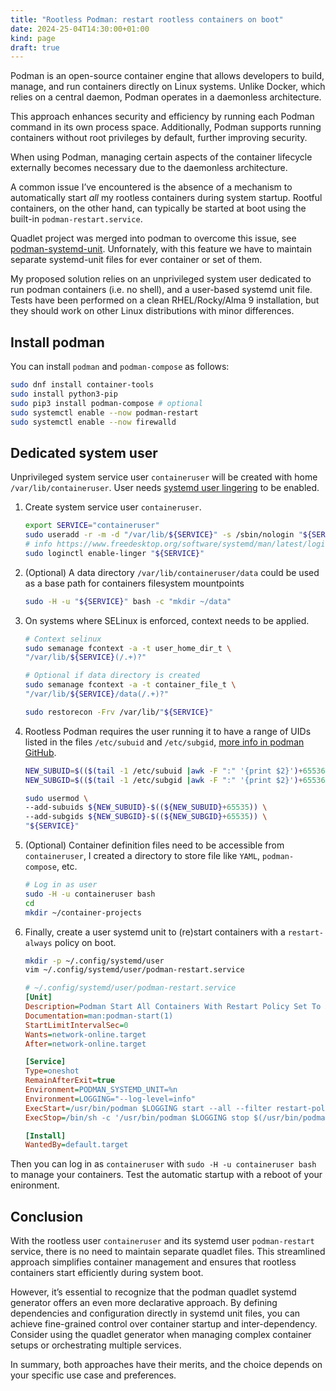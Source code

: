 ```yaml
---
title: "Rootless Podman: restart rootless containers on boot"
date: 2024-25-04T14:30:00+01:00
kind: page
draft: true
---
```


Podman is an open-source container engine that allows developers to build, manage, and run containers directly on Linux systems. Unlike Docker, which relies on a central daemon, Podman operates in a daemonless architecture.

This approach enhances security and efficiency by running each Podman command in its own process space. Additionally, Podman supports running containers without root privileges by default, further improving security.

When using Podman, managing certain aspects of the container lifecycle externally becomes necessary due to the daemonless architecture.

A common issue I’ve encountered is the absence of a mechanism to automatically start _all_ my rootless containers during system startup. Rootful containers, on the other hand, can typically be started at boot using the built-in `podman-restart.service`.

Quadlet project was merged into podman to overcome this issue, see [podman-systemd-unit](https://docs.podman.io/en/latest/markdown/podman-systemd.unit.5.html). Unfornately, with this feature we have to maintain separate systemd-unit files for ever container or set of them.

My proposed solution relies on an unprivileged system user dedicated to run podman containers (i.e. no shell), and a user-based systemd unit file. Tests have been performed on a clean RHEL/Rocky/Alma 9 installation, but they should work on other Linux distributions with minor differences.

## Install podman

You can install `podman` and `podman-compose` as follows:

```Bash
sudo dnf install container-tools
sudo install python3-pip
sudo pip3 install podman-compose # optional
sudo systemctl enable --now podman-restart
sudo systemctl enable --now firewalld
```

## Dedicated system user

Unprivileged system service user `containeruser` will be created with home `/var/lib/containeruser`. User needs [systemd user lingering](https://www.freedesktop.org/software/systemd/man/latest/loginctl.html#enable-linger%20USER%E2%80%A6) to be enabled.

1. Create system service user `containeruser`.

    ```Bash
    export SERVICE="containeruser"
    sudo useradd -r -m -d "/var/lib/${SERVICE}" -s /sbin/nologin "${SERVICE}"
    # info https://www.freedesktop.org/software/systemd/man/latest/loginctl.html#enable-linger%20USER%E2%80%A6
    sudo loginctl enable-linger "${SERVICE}"
    ```

2. (Optional) A data directory `/var/lib/containeruser/data` could be used as a base path for containers filesystem mountpoints

    ```Bash
    sudo -H -u "${SERVICE}" bash -c "mkdir ~/data"
    ```

3. On systems where SELinux is enforced, context needs to be applied.

    ```Bash
    # Context selinux
    sudo semanage fcontext -a -t user_home_dir_t \
    "/var/lib/${SERVICE}(/.+)?"

    # Optional if data directory is created
    sudo semanage fcontext -a -t container_file_t \
    "/var/lib/${SERVICE}/data(/.+)?"
    
    sudo restorecon -Frv /var/lib/"${SERVICE}"
    ```

4. Rootless Podman requires the user running it to have a range of UIDs listed in the files `/etc/subuid` and `/etc/subgid`, [more info in podman GitHub](https://github.com/containers/podman/blob/main/docs/tutorials/rootless_tutorial.md).

    ```Bash
    NEW_SUBUID=$(($(tail -1 /etc/subuid |awk -F ":" '{print $2}')+65536))
    NEW_SUBGID=$(($(tail -1 /etc/subgid |awk -F ":" '{print $2}')+65536))
    
    sudo usermod \
    --add-subuids ${NEW_SUBUID}-$((${NEW_SUBUID}+65535)) \
    --add-subgids ${NEW_SUBGID}-$((${NEW_SUBGID}+65535)) \
    "${SERVICE}"
    ```

5. (Optional) Container definition files need to be accessible from `containeruser`, I created a directory to store file like `YAML`, `podman-compose`, etc.

    ```Bash
    # Log in as user
    sudo -H -u containeruser bash
    cd
    mkdir ~/container-projects
    ```

6. Finally, create a user systemd unit to (re)start containers with a `restart-always` policy on boot.

    ```Bash
    mkdir -p ~/.config/systemd/user
    vim ~/.config/systemd/user/podman-restart.service
    ```

    ```ini
    # ~/.config/systemd/user/podman-restart.service
    [Unit]
    Description=Podman Start All Containers With Restart Policy Set To Always
    Documentation=man:podman-start(1)
    StartLimitIntervalSec=0
    Wants=network-online.target
    After=network-online.target

    [Service]
    Type=oneshot
    RemainAfterExit=true
    Environment=PODMAN_SYSTEMD_UNIT=%n
    Environment=LOGGING="--log-level=info"
    ExecStart=/usr/bin/podman $LOGGING start --all --filter restart-policy=always
    ExecStop=/bin/sh -c '/usr/bin/podman $LOGGING stop $(/usr/bin/podman container ls --filter restart-policy=always -q)'

    [Install]
    WantedBy=default.target

    ```

Then you can log in as `containeruser` with `sudo -H -u containeruser bash` to manage your containers. Test the automatic startup with a reboot of your enironment.

## Conclusion

With the rootless user `containeruser` and its systemd user `podman-restart` service, there is no need to maintain separate quadlet files. This streamlined approach simplifies container management and ensures that rootless containers start efficiently during system boot.

However, it’s essential to recognize that the podman quadlet systemd generator offers an even more declarative approach. By defining dependencies and configuration directly in systemd unit files, you can achieve fine-grained control over container startup and inter-dependency. Consider using the quadlet generator when managing complex container setups or orchestrating multiple services.

In summary, both approaches have their merits, and the choice depends on your specific use case and preferences.
